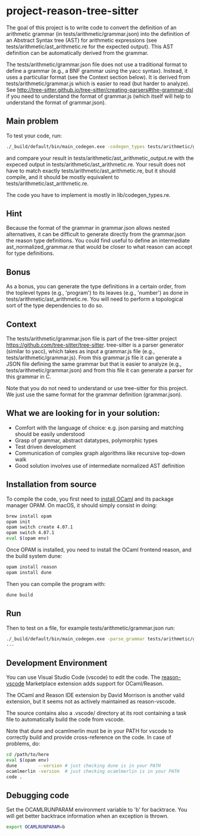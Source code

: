 # project-reason-tree-sitter

The goal of this project is to write code to convert the definition
of an arithmetic grammar (in tests/arithmetic/grammar.json) into
the definition of an Abstract Syntax tree (AST) for arithmetic expressions
(see tests/arithmetic/ast_arithmetic.re for the expected output). This
AST definition can be automatically derived from the grammar.

The tests/arithmetic/grammar.json file does not use a traditional
format to define a grammar (e.g., a BNF grammar using the yacc syntax).
Instead, it uses a particuliar format (see the Context section below). 
It is derived from tests/arithmetic/grammar.js which is easier to read 
(but harder to analyze). 
See http://tree-sitter.github.io/tree-sitter/creating-parsers#the-grammar-dsl 
if you need to understand the format of grammar.js (which itself
will help to understand the format of grammar.json).

## Main problem

To test your code, run: 
```bash
./_build/default/bin/main_codegen.exe -codegen_types tests/arithmetic/grammar.json > tests/arithmetic/ast_arithmetic_output.re
```
and compare your result in tests/arithmetic/ast_arithmetic_output.re with
the expeced output in tests/arithmetic/ast_arithmetic.re.
Your result does not have to match exactly tests/arithmetic/ast_arithmetic.re,
but it should compile, and it should be mostly equivalent to
tests/arithmetic/ast_arithmetic.re.

The code you have to implement is mostly in lib/codegen_types.re.

## Hint

Because the format of the grammar in grammar.json allows nested
alternatives, it can be difficult to generate directly from the
grammar.json the reason type definitions. You could find useful to
define an intermediate ast_normalized_grammar.re that would be closer
to what reason can accept for type definitions.

## Bonus

As a bonus, you can generate the type definitions in a certain order,
from the toplevel types (e.g., 'program') to its leaves (e.g., 'number')
as done in tests/arithmetic/ast_arithmetic.re. You will need
to perform a topological sort of the type dependencies to do so.

## Context 

The tests/arithmetic/grammar.json file is part of the tree-sitter project
https://github.com/tree-sitter/tree-sitter. tree-sitter is a parser
generator (similar to yacc), which takes as input a grammar.js file
(e.g., tests/arithmetic/grammar.js). From this grammar.js file it
can generate a JSON file defining the same grammar but that is easier
to analyze (e.g., tests/arithmetic/grammar.json) and from this file
it can generate a parser for this grammar in C. 

Note that you do not need to understand or use tree-sitter for this project.
We just use the same format for the grammar definition (grammar.json).

## What we are looking for in your solution:

* Comfort with the language of choice: e.g. json parsing and matching should be easily understood
* Grasp of grammar, abstract datatypes, polymorphic types
* Test driven development
* Communication of complex graph algorithms like recursive top-down walk
* Good solution involves use of intermediate normalized AST definition


## Installation from source

To compile the code, you first need to [install OCaml](https://opam.ocaml.org/doc/Install.html) and its
package manager OPAM.
On macOS, it should simply consist in doing:

```bash
brew install opam
opam init
opam switch create 4.07.1
opam switch 4.07.1
eval $(opam env)
```

Once OPAM is installed, you need to install
the OCaml frontend reason, and the build system dune:

```bash
opam install reason
opam install dune
```

Then you can compile the program with:

```bash
dune build
```

## Run

Then to test on a file, for example tests/arithmetic/grammar.json
run:

```bash
./_build/default/bin/main_codegen.exe -parse_grammar tests/arithmetic/grammar.json
...
```

## Development Environment

You can use Visual Studio Code (vscode) to edit the code.
The [reason-vscode](https://marketplace.visualstudio.com/items?itemName=jaredly.reason-vscode) Marketplace extension adds support for OCaml/Reason.

The OCaml and Reason IDE extension by David Morrison is another valid
extension, but it seems not as actively maintained as reason-vscode.

The source contains also a .vscode/ directory at its root
containing a task file to automatically build the code from vscode.

Note that dune and ocamlmerlin must be in your PATH for vscode to correctly
build and provide cross-reference on the code. In case of problems, do:

```bash
cd /path/to/here
eval $(opam env)
dune        --version # just checking dune is in your PATH
ocamlmerlin -version  # just checking ocamlmerlin is in your PATH
code .
```

## Debugging code

Set the OCAMLRUNPARAM environment variable to 'b' for backtrace. 
You will get better backtrace information when an exception is thrown.

```bash
export OCAMLRUNPARAM=b
```
